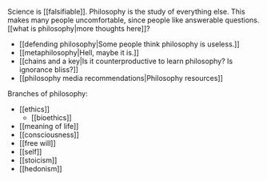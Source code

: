 Science is [[falsifiable]]. Philosophy is the study of everything else. This makes many people uncomfortable, since people like answerable questions. [[what is philosophy|more thoughts here]]?

 - [[defending philosophy|Some people think philosophy is useless.]]
 - [[metaphilosophy|Hell, maybe it is.]]
 - [[chains and a key|Is it counterproductive to learn philosophy? Is ignorance bliss?]]
 - [[philosophy media recommendations|Philosophy resources]]

Branches of philosophy:

 - [[ethics]]
   - [[bioethics]]
 - [[meaning of life]]
 - [[consciousness]]
 - [[free will]]
 - [[self]]
 - [[stoicism]]
 - [[hedonism]]
